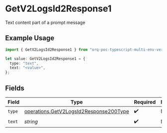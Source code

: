 # GetV2LogsId2Response1

Text content part of a prompt message

## Example Usage

```typescript
import { GetV2LogsId2Response1 } from "orq-poc-typescript-multi-env-version/models/operations";

let value: GetV2LogsId2Response1 = {
  type: "text",
  text: "<value>",
};
```

## Fields

| Field                                                                                            | Type                                                                                             | Required                                                                                         | Description                                                                                      |
| ------------------------------------------------------------------------------------------------ | ------------------------------------------------------------------------------------------------ | ------------------------------------------------------------------------------------------------ | ------------------------------------------------------------------------------------------------ |
| `type`                                                                                           | [operations.GetV2LogsId2Response200Type](../../models/operations/getv2logsid2response200type.md) | :heavy_check_mark:                                                                               | N/A                                                                                              |
| `text`                                                                                           | *string*                                                                                         | :heavy_check_mark:                                                                               | N/A                                                                                              |